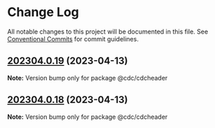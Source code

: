 # Change Log

All notable changes to this project will be documented in this file.
See [Conventional Commits](https://conventionalcommits.org) for commit guidelines.

## [202304.0.19](https://github.com/cdcgov/cdh-lava-react/compare/v202304.0.17...v202304.0.19) (2023-04-13)

**Note:** Version bump only for package @cdc/cdcheader

## [202304.0.18](https://github.com/cdcgov/cdh-lava-react/compare/v202304.0.17...v202304.0.18) (2023-04-13)

**Note:** Version bump only for package @cdc/cdcheader
